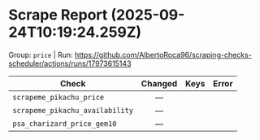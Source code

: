 # Scrape Report (2025-09-24T10:19:24.259Z)

Group: `price`  |  Run: https://github.com/AlbertoRoca96/scraping-checks-scheduler/actions/runs/17973615143

| Check | Changed | Keys | Error |
|---|:---:|:--|:--|
| `scrapeme_pikachu_price` | — |  |  |
| `scrapeme_pikachu_availability` | — |  |  |
| `psa_charizard_price_gem10` | — |  |  |
